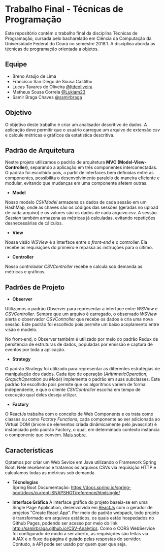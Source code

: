 # Trabalho Final - Técnicas de Programação

Este repositório contém o trabalho final da disciplina Técnicas de Programação, cursada pelo bacharelado em Ciência da Computação da Universidade Federal do Ceará no semestre 2018.1. A disciplina aborda as técnicas de programação orientada a objetos.

## Equipe
 - Breno Araújo de Lima
 - Francisco San Diego de Sousa Castilho
 - Lucas Tavares de Oliveira [@ltdeoliveira](https://github.com/ltdeoliveira)
 - Matheus Sousa Correia [@Lukiam23](https://github.com/Lukiam23)
 - Samir Braga Chaves [@samirbraga](https://github.com/samirbraga)

## Objetivo
O objetivo deste trabalho é criar um analisador descritivo de dados. A aplicação deve permitir que o usuário carregue um arquivo de extensão *csv* e calcule métricas e gráficos da estatística descritiva.

## Padrão de Arquitetura

Nestre projeto utilizamos o padrão de arquitetura **MVC (Model-View-Controller)**, separando a aplicação em três componentes interconectadas. O padrão foi escolhido pois, a partir de interfaces bem definidas entre as componentes, possibilita o desenvolvimento paralelo de maneira eficiente e modular, evitando que mudanças em uma componente afetem outras.

 - **Model**
 
Nosso modelo *CSVModel* armazena os dados de cada sessão em um HashMap, onde as chaves são os códigos das sessões (geradas no upload de cada arquivo) e os valores são os dados de cada arquivo csv. A sessão *Session* também armazena as métricas já calculadas, evitando repetições desnecessárias de cálculos.
 
- **View**

Nossa visão *WSView* é a interface entre o *front-end* e o controller. Ela recebe as requisições do primeiro e repassa as instruções para o último.

- **Controller**

 Nosso controlador *CSVController* recebe e calcula sob demanda as métricas e gráficos.
 
## Padrões de Projeto

- **Observer**

Utilizamos o padrão Observer para representar a interface entre *WSView* e *CSVController*. Sempre que um arquivo é carregado, o observado *WSView* alerta o observador *CSVController* que recebe os dados e cria uma nova sessão. Este padrão foi escolhido pois permite um baixo acoplamento entre visão e modelo.

No front-end, o Observer também é utilizado por meio do padrão Redux de persitência de estruturas de dados, populadas por emissão e captura de eventos por toda a aplicação.

- **Strategy**

O padrão Strategy foi utilizado para representar as diferentes estratégias de manipulação dos dados. Cada tipo de operação (*ArithmeticOperation*, *GrapichOperation* ou *Mode*) implementa o padrão em suas subclasses. Este padrão foi escolhido pois permite que os algoritmos variem de forma independente, e que o cliente *CSVController* escolha em tempo de execução qual deles deseja utilizar.

- **Factory**

O ReactJs trabalha com o conceito de Web Components e os trata como classes ou como *Factory Functions*, cada componente ao ser adicionada ao Virtual DOM (árvore de elementos criada dinâmicamente pelo javascript) é instanciado pelo padrão Factory, o qual, em determinado contexto instancia o componente que convém. [Mais sobre](http://brianyang.com/szabototo89-create-it/).

## Características

Optamos por criar um Web Sevice em Java utilizando o Framework Spring Boot. Nele recebemos e tratamos os arquivos CSVs via requisição HTTP e calculamos todas as métricas sob demanda.

- **Técnologias**	
Spring Boot Documentação: https://docs.spring.io/spring-boot/docs/current-SNAPSHOT/reference/htmlsingle/

- **Interface Gráfica**
A interface gráfica do projeto baseia-se em uma Single Page Application, desenvolvida em [ReactJs](https://reactjs.org) com o gerador de projetos "Create React App". Por meio do padrão webpack, todo projeto é transformado em arquivos estáticos, os quais estão hospedados no Github Pages, podendo ser acesso por meio do link http://samirbraga.github.io/CSV-Analytics. 
Como o CORS WebService foi configurado de modo a ser aberto, as requisições são feitas via AJAX e o fluxo da página é guiado pelas respostas do servidor. Contudo, a API pode ser usado por quem quer que seja.
